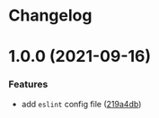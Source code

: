 # Changelog

# 1.0.0 (2021-09-16)


### Features

* add `eslint` config file ([219a4db](https://github.com/cogni8r/eslint-config-cog/commit/219a4db62f36143ba9c8eb60b4e068a47964cfe7))
